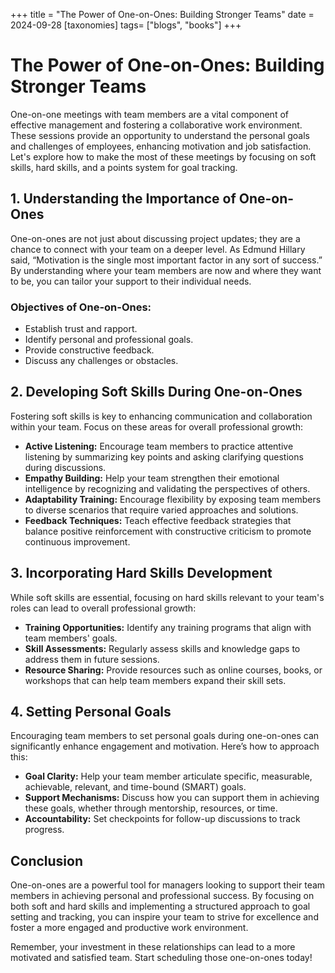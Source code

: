 +++
title = "The Power of One-on-Ones: Building Stronger Teams"
date = 2024-09-28
[taxonomies]
tags= ["blogs", "books"]
+++

# The Power of One-on-Ones: Building Stronger Teams

One-on-one meetings with team members are a vital component of effective management and fostering a collaborative work environment. These sessions provide an opportunity to understand the personal goals and challenges of employees, enhancing motivation and job satisfaction. Let's explore how to make the most of these meetings by focusing on soft skills, hard skills, and a points system for goal tracking.

## 1. Understanding the Importance of One-on-Ones

One-on-ones are not just about discussing project updates; they are a chance to connect with your team on a deeper level. As Edmund Hillary said, “Motivation is the single most important factor in any sort of success.” By understanding where your team members are now and where they want to be, you can tailor your support to their individual needs.

### Objectives of One-on-Ones:
- Establish trust and rapport.
- Identify personal and professional goals.
- Provide constructive feedback.
- Discuss any challenges or obstacles.

## 2. Developing Soft Skills During One-on-Ones

Fostering soft skills is key to enhancing communication and collaboration within your team. Focus on these areas for overall professional growth:

- **Active Listening:** Encourage team members to practice attentive listening by summarizing key points and asking clarifying questions during discussions.
- **Empathy Building:** Help your team strengthen their emotional intelligence by recognizing and validating the perspectives of others.
- **Adaptability Training:** Encourage flexibility by exposing team members to diverse scenarios that require varied approaches and solutions.
- **Feedback Techniques:** Teach effective feedback strategies that balance positive reinforcement with constructive criticism to promote continuous improvement.

## 3. Incorporating Hard Skills Development

While soft skills are essential, focusing on hard skills relevant to your team's roles can lead to overall professional growth:

- **Training Opportunities:** Identify any training programs that align with team members' goals.
- **Skill Assessments:** Regularly assess skills and knowledge gaps to address them in future sessions.
- **Resource Sharing:** Provide resources such as online courses, books, or workshops that can help team members expand their skill sets.

## 4. Setting Personal Goals

Encouraging team members to set personal goals during one-on-ones can significantly enhance engagement and motivation. Here’s how to approach this:

- **Goal Clarity:** Help your team member articulate specific, measurable, achievable, relevant, and time-bound (SMART) goals.
- **Support Mechanisms:** Discuss how you can support them in achieving these goals, whether through mentorship, resources, or time.
- **Accountability:** Set checkpoints for follow-up discussions to track progress.

## Conclusion

One-on-ones are a powerful tool for managers looking to support their team members in achieving personal and professional success. By focusing on both soft and hard skills and implementing a structured approach to goal setting and tracking, you can inspire your team to strive for excellence and foster a more engaged and productive work environment.

Remember, your investment in these relationships can lead to a more motivated and satisfied team. Start scheduling those one-on-ones today!

